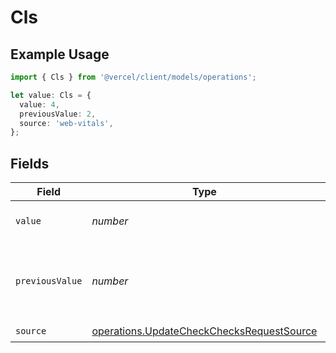 # Cls

## Example Usage

```typescript
import { Cls } from '@vercel/client/models/operations';

let value: Cls = {
  value: 4,
  previousValue: 2,
  source: 'web-vitals',
};
```

## Fields

| Field           | Type                                                                                                   | Required           | Description                                               | Example |
| --------------- | ------------------------------------------------------------------------------------------------------ | ------------------ | --------------------------------------------------------- | ------- |
| `value`         | _number_                                                                                               | :heavy_check_mark: | Cumulative Layout Shift value                             | 4       |
| `previousValue` | _number_                                                                                               | :heavy_minus_sign: | Previous Cumulative Layout Shift value to display a delta | 2       |
| `source`        | [operations.UpdateCheckChecksRequestSource](../../models/operations/updatecheckchecksrequestsource.md) | :heavy_check_mark: | N/A                                                       |         |

